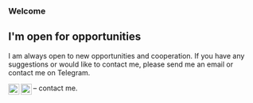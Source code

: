 ### Welcome

## I'm open for opportunities
I am always open to new opportunities and cooperation. If you have any suggestions or would like to contact me, please send me an email or contact me on Telegram.


– contact me.
[<img align="left" alt="l3r8yJ | Gmail" width="22px" src="https://cdn.jsdelivr.net/npm/simple-icons@v3/icons/gmail.svg" />](mailto:pavel.ryauzov@gmail.com)
[<img align="left" alt="l3r8yJ | Telegram" width="22px" src="https://cdn.jsdelivr.net/npm/simple-icons@v3/icons/telegram.svg" />](https://t.me/PavelRauzov)
<br/>

